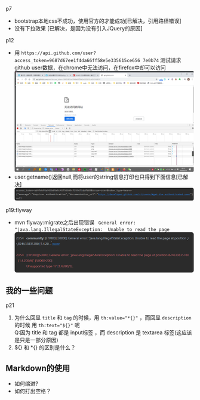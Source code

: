 p7  
- bootstrap本地css不成功，使用官方的<link>才能成功[已解决，引用路径错误]
- 没有下拉效果  [已解决，是因为没有引入JQuery的原因]  

p12
- 用 `https://api.github.com/user?access_token=9687d67ee1f4da66ff58e5e335615ce656
7e0b74` 测试请求github user数据，在chrome中无法访问，在firefox中却可以访问
  ![](.mylog_images/chorme-access_token-errro.png)
- user.getname()返回null,而将user的string信息打印也只得到下面信息[已解决]
  ![](.mylog_images/user-string.png)

p19:flyway
- mvn flyway:migrate之后出现错误 ` General error: "java.lang.IllegalStateException: 
Unable to read the page`
![](.myLog_images/flyway-error.png)


## 我的一些问题
p21  
1. 为什么回显 `title` 和 `tag` 的时候，用 `th:value="*{}"` ，而回显 `description` 的时候
用 `th:text="${}"` 呢  
Q:因为 title 和 tag 都是 input标签 ，而 description 是 textarea 标签(这应该是只是一部分原因)
2. ${} 和 *{} 的区别是什么？


## Markdown的使用
- 如何缩进?
- 如何打出空格？